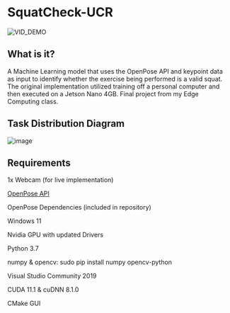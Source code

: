 # SquatCheck-UCR

![VID_DEMO](https://github.com/seanjyi8424/SquatCheckAI-UCR/assets/108261874/d40a877c-fd64-4492-9a4d-47acc16497a5)


## What is it?

A Machine Learning model that uses the OpenPose API and keypoint data as input to identify whether the exercise being performed is a valid squat. The original implementation utilized training off a personal computer and then executed on a Jetson Nano 4GB. Final project from my Edge Computing class.

## Task Distribution Diagram
![image](https://github.com/seanjyi8424/SquatCheckAI-UCR/assets/108261874/442dfe6c-5652-4fa4-8023-69d9d679274f)

## Requirements
1x Webcam (for live implementation)

[OpenPose API](https://github.com/CMU-Perceptual-Computing-Lab/openpose) 

OpenPose Dependencies (included in repository)

Windows 11

Nvidia GPU with updated Drivers

Python 3.7

numpy & opencv: sudo pip install numpy opencv-python

Visual Studio Community 2019

CUDA 11.1 & cuDNN 8.1.0

CMake GUI
